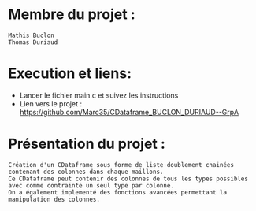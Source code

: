 # Membre du projet :
    Mathis Buclon
    Thomas Duriaud
# Execution et liens:
 - Lancer le fichier main.c et suivez les instructions
 - Lien vers le projet : https://github.com/Marc35/CDataframe_BUCLON_DURIAUD--GrpA

# Présentation du projet :
    Création d'un CDataframe sous forme de liste doublement chainées contenant des colonnes dans chaque maillons.
    Ce CDataframe peut contenir des colonnes de tous les types possibles avec comme contrainte un seul type par colonne.
    On a également implementé des fonctions avancées permettant la manipulation des colonnes.
